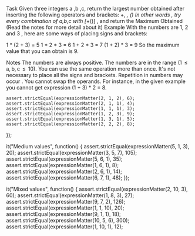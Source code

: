 Task
Given three integers a ,b ,c, return the largest number obtained after inserting the following operators and brackets: +, *, ()
In other words , try every combination of a,b,c with [*+()] , and return the Maximum Obtained (Read the notes for more detail about it)
Example
With the numbers are 1, 2 and 3 , here are some ways of placing signs and brackets:

1 * (2 + 3) = 5
1 * 2 * 3 = 6
1 + 2 * 3 = 7
(1 + 2) * 3 = 9
So the maximum value that you can obtain is 9.

Notes
The numbers are always positive.
The numbers are in the range (1  ≤  a, b, c  ≤  10).
You can use the same operation more than once.
It's not necessary to place all the signs and brackets.
Repetition in numbers may occur .
You cannot swap the operands. For instance, in the given example you cannot get expression (1 + 3) * 2 = 8.

    assert.strictEqual(expressionMatter(2, 1, 2), 6);
    assert.strictEqual(expressionMatter(2, 1, 1), 4);
    assert.strictEqual(expressionMatter(1, 1, 1), 3);
    assert.strictEqual(expressionMatter(1, 2, 3), 9);
    assert.strictEqual(expressionMatter(1, 3, 1), 5);
    assert.strictEqual(expressionMatter(2, 2, 2), 8);
  });

  it("Medium values", function() {
    assert.strictEqual(expressionMatter(5, 1, 3), 20);
    assert.strictEqual(expressionMatter(3, 5, 7), 105);
    assert.strictEqual(expressionMatter(5, 6, 1), 35);
    assert.strictEqual(expressionMatter(1, 6, 1), 8);
    assert.strictEqual(expressionMatter(2, 6, 1), 14);
    assert.strictEqual(expressionMatter(6, 7, 1), 48);
  });

  it("Mixed values", function() {
    assert.strictEqual(expressionMatter(2, 10, 3), 60);
    assert.strictEqual(expressionMatter(1, 8, 3), 27);
    assert.strictEqual(expressionMatter(9, 7, 2), 126);
    assert.strictEqual(expressionMatter(1, 1, 10), 20);
    assert.strictEqual(expressionMatter(9, 1, 1), 18);
    assert.strictEqual(expressionMatter(10, 5, 6), 300);
    assert.strictEqual(expressionMatter(1, 10, 1), 12);